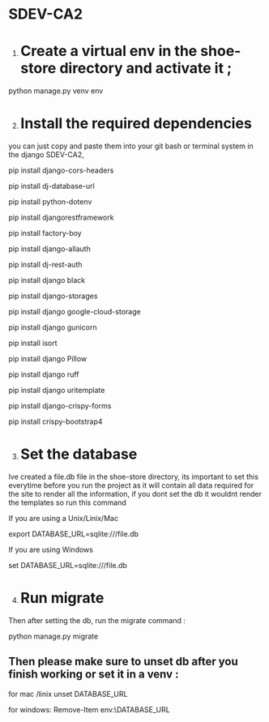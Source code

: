 # SDEV-CA2

1.  # Create a virtual env in the shoe-store directory and activate it ; 

python manage.py venv env 


2. # Install the required dependencies

you can just copy and paste them into your git bash or terminal system in the django SDEV-CA2,

pip install django-cors-headers

pip install dj-database-url

pip install python-dotenv

pip install djangorestframework

pip install factory-boy

pip install django-allauth

pip install dj-rest-auth

pip install django black

pip install django-storages

pip install django google-cloud-storage

pip install django gunicorn

pip install isort

pip install django Pillow

pip install django ruff

pip install django uritemplate

pip install django-crispy-forms

pip install crispy-bootstrap4


3. # Set the database

Ive created a file.db file in the shoe-store directory, its important to set this everytime before you run the project as it will contain all data required for the site to render all the information, if you dont set the db it wouldnt render the templates  so run this command 

If you are using a Unix/Linix/Mac

export DATABASE_URL=sqlite:///file.db   


If you are using Windows 

set DATABASE_URL=sqlite:///file.db


4.  # Run migrate 

Then after setting the db, run the migrate command :

python manage.py migrate 



## Then please make sure to unset db after you finish working or set it in a venv :

for mac /linix
unset DATABASE_URL


for windows:
Remove-Item env:\DATABASE_URL
